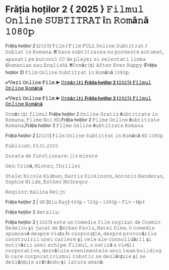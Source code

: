 # Frăția hoților 2 { 2025 } 𝙵𝚒𝚕𝚖𝚞𝚕 𝙾𝚗𝚕𝚒𝚗𝚎 𝚂𝚄𝙱𝚃𝙸𝚃𝚁𝙰𝚃 î𝚗 𝚁𝚘𝚖â𝚗ă 𝟷𝟶𝟾𝟶𝚙

Frăția hoților 2 (𝟸𝟶𝟸𝟻) 𝙵𝚒𝚕𝚖 / 𝙵𝚒𝚕𝚖 𝙵𝚄𝙻𝙻 𝙾𝚗𝚕𝚒𝚗𝚎 𝚂𝚞𝚋𝚝𝚒𝚝𝚛𝚊𝚝 / 𝙳𝚞𝚋𝚕𝚊𝚝 𝚒𝚗 𝚁𝚘𝚖𝚊𝚗𝚊. ❗❗️️ 𝙳𝚊𝚌𝚊 𝚜𝚞𝚋𝚝𝚒𝚝𝚛𝚊𝚛𝚎𝚊 𝚗𝚞 𝚙𝚘𝚛𝚗𝚎𝚜𝚝𝚎 𝚊𝚞𝚝𝚘𝚖𝚊𝚝, 𝚊𝚙𝚊𝚜𝚊𝚝𝚒 𝚙𝚎 𝚋𝚞𝚝𝚘𝚗𝚞𝚕 𝙲𝙲 𝚍𝚎 𝚙𝚕𝚊𝚢𝚎𝚛 𝚜𝚒 𝚜𝚎𝚕𝚎𝚌𝚝𝚊𝚝𝚒 𝚕𝚒𝚖𝚋𝚊 (𝚁𝚘𝚖𝚊𝚗𝚒𝚊𝚗 𝚜𝚊𝚞 𝙴𝚗𝚐𝚕𝚒𝚜𝚑). ❗❗️️𝚄𝚛𝚖ă𝚛𝚒ț𝚒 𝙰𝚏𝚝𝚎𝚛 𝙴𝚟𝚎𝚛 𝙷𝚊𝚙𝚙𝚢 (Frăția hoților 2) 𝙵𝚒𝚕𝚖 𝙾𝚗𝚕𝚒𝚗𝚎 𝚂𝚞𝚋𝚝𝚒𝚝𝚛𝚊𝚝 𝚒𝚗 𝚁𝚘𝚖â𝚗ă 𝟷𝟶𝟾𝟶𝚙.

**✅𝚅𝚎𝚣𝚒 𝙾𝚗𝚕𝚒𝚗𝚎 𝙵𝚒𝚕𝚖 ➤ [𝚄𝚛𝚖ă𝚛𝚒ț𝚒 Frăția hoților 2 (𝟸𝟶𝟸𝟻) 𝙵𝚒𝚕𝚖𝚞𝚕 𝙾𝚗𝚕𝚒𝚗𝚎 𝚁𝚘𝚖â𝚗ă](https://t.co/JUKfShiez5)**

**✅𝚅𝚎𝚣𝚒 𝙾𝚗𝚕𝚒𝚗𝚎 𝙵𝚒𝚕𝚖 ➤ [𝚄𝚛𝚖ă𝚛𝚒ț𝚒 Frăția hoților 2 (𝟸𝟶𝟸𝟻) 𝙵𝚒𝚕𝚖𝚞𝚕 𝙾𝚗𝚕𝚒𝚗𝚎 𝚁𝚘𝚖â𝚗ă](https://t.co/JUKfShiez5)**

𝚄𝚛𝚖ă𝚛𝚒ț𝚒 𝚏𝚒𝚕𝚖𝚞𝚕 Frăția hoților 2 𝙾𝚗𝚕𝚒𝚗𝚎 𝙶𝚛𝚊𝚝𝚒𝚜 𝐒𝚞𝚋𝚝𝚒𝚝𝚛𝚊𝚝𝚎 𝚒𝚗 𝚁𝚘𝚖𝚊𝚗𝚊, 𝙵𝚒𝚕𝚖𝚎 𝙽𝚘𝚒 𝙷𝙳,Frăția hoților 2 𝙵𝚒𝚕𝚖𝚎 𝙾𝚗𝚕𝚒𝚗𝚎 𝐒𝚞𝚋𝚝𝚒𝚝𝚛𝚊𝚝𝚎 𝚁𝚘𝚖𝚊𝚗𝚊,Frăția hoților 2 𝙵𝚒𝚕𝚖𝚎 𝙾𝚗𝚕𝚒𝚗𝚎 𝐒𝚞𝚋𝚝𝚒𝚝𝚛𝚊𝚝𝚎 𝚁𝚘𝚖𝚊𝚗𝚊

Frăția hoților 2 [𝟸𝟶𝟸𝟻] 𝙵𝚒𝚕𝚖 𝙾𝚗𝚕𝚒𝚗𝚎 𝚂𝚞𝚋𝚝𝚒𝚝𝚛𝚊𝚝 𝚒𝚗 𝚁𝚘𝚖â𝚗ă 𝙷𝙳 𝟷𝟶𝟾𝟶𝚙

𝙿𝚞𝚋𝚕𝚒𝚌𝚊𝚝: 𝟶𝟹.𝟶𝟷.𝟸𝟶𝟸𝟻

𝙳𝚞𝚛𝚊𝚝𝚊 𝚍𝚎 𝚏𝚞𝚗𝚌𝚝𝚒𝚘𝚗𝚊𝚛𝚎: 𝟷𝟷𝟺 𝚖𝚒𝚗𝚞𝚝𝚎

𝙶𝚎𝚗: 𝙲𝚛𝚒𝚖ă, 𝙼𝚒𝚜𝚝𝚎𝚛, 𝚃𝚑𝚛𝚒𝚕𝚕𝚎𝚛

𝚂𝚝𝚎𝚕𝚎: 𝙽𝚒𝚌𝚘𝚕𝚎 𝙺𝚒𝚍𝚖𝚊𝚗, 𝙷𝚊𝚛𝚛𝚒𝚜 𝙳𝚒𝚌𝚔𝚒𝚗𝚜𝚘𝚗, 𝙰𝚗𝚝𝚘𝚗𝚒𝚘 𝙱𝚊𝚗𝚍𝚎𝚛𝚊𝚜, 𝚂𝚘𝚙𝚑𝚒𝚎 𝚆𝚒𝚕𝚍𝚎, 𝙴𝚜𝚝𝚑𝚎𝚛 𝙼𝚌𝙶𝚛𝚎𝚐𝚘𝚛

𝚁𝚎𝚐𝚒𝚣𝚘𝚛: 𝙷𝚊𝚕𝚒𝚗𝚊 𝚁𝚎𝚒𝚓𝚗

Frăția hoților 2 | 𝟺𝙺 [𝙱𝚕𝚞 𝚁𝚊𝚢] 𝟺𝟼𝟶𝚙 - 𝟽𝟸𝟶𝚙 - 𝟷𝟶𝟾𝟶𝚙 - 𝙵𝚕𝚟 - 𝙼𝚙𝟺

Frăția hoților 2 𝚍𝚎𝚝𝚊𝚕𝚒𝚞:

Frăția hoților 2 ( 𝟸𝟶𝟸𝟻) 𝚎𝚜𝚝𝚎 𝚞𝚗 𝙲𝚘𝚖𝚎𝚍𝚒𝚎 𝚏𝚒𝚕𝚖 𝚛𝚎𝚐𝚒𝚣𝚊𝚝 𝚍𝚎 𝙲𝚘𝚜𝚖𝚒𝚗 𝙽𝚎𝚍𝚎𝚕𝚌𝚞 ș𝚒 𝚓𝚞𝚌𝚊𝚝 𝚍𝚎 Ș𝚎𝚛𝚋𝚊𝚗 𝙿𝚊𝚟𝚕𝚞, 𝙼𝚊𝚝𝚎𝚒 𝙳𝚒𝚖𝚊. 𝙾 𝚌𝚘𝚖𝚎𝚍𝚒𝚎 𝚜𝚙𝚞𝚖𝚘𝚊𝚜ă 𝚍𝚎𝚜𝚙𝚛𝚎 𝚟𝚒𝚊ț𝚊 î𝚗 𝚌𝚘𝚛𝚙𝚘𝚛𝚊ț𝚒𝚎, 𝚍𝚎𝚜𝚙𝚛𝚎 𝚙𝚛𝚘𝚟𝚘𝚌ă𝚛𝚒𝚕𝚎 𝚌𝚘𝚗𝚜𝚝𝚛𝚞𝚒𝚛𝚒𝚒 𝚞𝚗𝚎𝚒 𝚌𝚊𝚛𝚒𝚎𝚛𝚎 ș𝚒 𝚌𝚎𝚕𝚎 𝚊𝚕𝚎 𝚌𝚘𝚗𝚜𝚘𝚕𝚒𝚍ă𝚛𝚒𝚒 ș𝚒 𝚖𝚘𝚝𝚒𝚟ă𝚛𝚒𝚒 𝚞𝚗𝚎𝚒 𝚎𝚌𝚑𝚒𝚙𝚎. 𝙵𝚒𝚕𝚖𝚞𝚕, 𝚘 𝚜𝚊𝚝𝚒𝚛ă 𝚊 𝚟𝚒𝚎ț𝚒𝚒 𝚌𝚘𝚛𝚙𝚘𝚛𝚊𝚝𝚒𝚟𝚎, 𝚍𝚎𝚣𝚟ă𝚕𝚞𝚒𝚎 𝚎𝚟𝚎𝚗𝚒𝚖𝚎𝚗𝚝𝚎𝚕𝚎 𝚞𝚗𝚞𝚒 𝚝𝚎𝚊𝚖 𝚋𝚞𝚒𝚕𝚍𝚒𝚗𝚐 î𝚗 𝚌𝚊𝚛𝚎 𝚌𝚘𝚛𝚙𝚘𝚛𝚊𝚝𝚒𝚟𝚒𝚜𝚖𝚞𝚕 𝚛𝚘𝚋𝚘𝚝𝚒𝚌 𝚜𝚎 𝚍𝚎𝚣𝚕ă𝚗ț𝚞𝚒𝚎 ș𝚒 𝚜𝚎 𝚍𝚎𝚣𝚕ă𝚗ț𝚞𝚒𝚎 𝚊𝚛ă𝚝â𝚗𝚍𝚞-ș𝚒 𝚕𝚊𝚝𝚞𝚛𝚊 𝚞𝚖𝚊𝚗ă.
